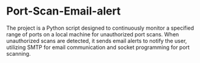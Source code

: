 # Port-Scan-Email-alert

The project is a Python script designed to continuously monitor a specified range of ports on a local machine for unauthorized port scans. When unauthorized scans are detected, it sends email alerts to notify the user, utilizing SMTP for email communication and socket programming for port scanning. 
